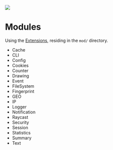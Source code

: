 <img src="https://kekse.biz/github.php?draw&override=github:count2">

# Modules
Using the [Extensions](extensions.md), residing in the `mod/` directory.

* Cache
* CLI
* Config
* Cookies
* Counter
* Drawing
* Event
* FileSystem
* Fingerprint
* GEO
* IP
* Logger
* Notification
* Raycast
* Security
* Session
* Statistics
* Summary
* Text

